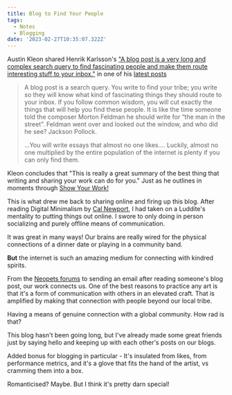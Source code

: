 ```yaml
---
title: Blog to Find Your People
tags:
  - Notes
  - Blogging
date: '2023-02-27T10:35:07.322Z'
---
```


Austin Kleon shared Henrik Karlsson's ["A blog post is a very long and complex search query to find fascinating people and make them route interesting stuff to your inbox."](https://escapingflatland.substack.com/p/search-query) in one of his [latest posts](https://austinkleon.com/2023/02/19/a-blog-post-is-a-search-query-to-find-your-people)

> A blog post is a search query. You write to find your tribe; you write so they will know what kind of fascinating things they should route to your inbox. If you follow common wisdom, you will cut exactly the things that will help you find these people. It is like the time someone told the composer Morton Feldman he should write for “the man in the street”. Feldman went over and looked out the window, and who did he see? Jackson Pollock.
>
> ...You will write essays that almost no one likes…. Luckily, almost no one multiplied by the entire population of the internet is plenty if you can only find them.

Kleon concludes that "This is really a great summary of the best thing that writing and sharing your work can do for you." Just as he outlines in moments through [Show Your Work! ](https://austinkleon.com/show-your-work/)

This is what drew me back to sharing online and firing up this blog. After reading Digital Minimalism by [Cal Newport](https://calnewport.com/writing/#books), I had taken on a Luddite's mentality to putting things out online. I swore to only doing in person socializing and purely offline means of communication.

It was great in many ways! Our brains are really wired for the physical connections of a dinner date or playing in a community band.

**But** the internet is such an amazing medium for connecting with kindred spirits.

From the [Neopets forums](https://www.chrisdpadilla.com/about) to sending an email after reading someone's blog post, our work connects us. One of the best reasons to practice any art is that it's a form of communication with others in an elevated craft. That is amplified by making that connection with people beyond our local tribe.

Having a means of genuine connection with a global community. How rad is that?

This blog hasn't been going long, but I've already made some great friends just by saying hello and keeping up with each other's posts on our blogs.

Added bonus for blogging in particular - It's insulated from likes, from performance metrics, and it's a glove that fits the hand of the artist, vs cramming them into a box.

Romanticised? Maybe. But I think it's pretty darn special!
